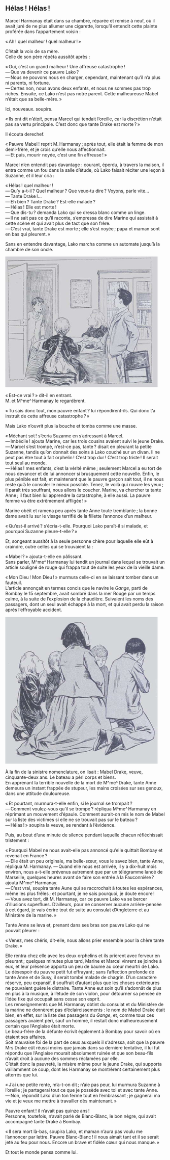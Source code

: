 ## Hélas ! Hélas !

Marcel Harmanay était dans sa chambre, réparée et remise à neuf, où il 
avait juré de ne plus allumer une cigarette, lorsqu’il entendit cette plainte 
proférée dans l’appartement voisin :

« Ah ! quel malheur ! quel malheur ! »

C’était la voix de sa mère.  
Celle de son père répéta aussitôt après :

« Oui, c’est un grand malheur ! Une affreuse catastrophe !  
— Que va devenir ce pauvre Lako ?  
— Nous ne pouvons nous en charger, cependant, maintenant qu’il n’a plus ni 
parents, ni fortune.  
— Certes non, nous avons deux enfants, et nous ne sommes pas trop riches. 
Ensuite, ce Lako n’est pas notre parent. Cette malheureuse Mabel n’était que 
sa belle-mère. »

Ici, nouveaux. soupirs.

« Ils ont dit _n’était_, pensa Marcel qui tendait l’oreille, car la 
discrétion n’était pas sa vertu principale. C’est donc que tante Drake est 
morte ? »

Il écouta derechef.

« Pauvre Mabel ! reprit M. Harmanay ; après tout, elle était la femme 
de mon demi-frère, et je crois qu’elle nous affectionnait.  
— Et puis, mourir noyée, c’est une fin affreuse ! »

Marcel n’en entendit pas davantage : courant, éperdu, à travers la maison, 
il entra comme un fou dans la salle d’étude, où Lako faisait réciter une 
leçon à Suzanne, et il leur cria :

« Hélas ! quel malheur !  
— Qu’y a-t-il ? Quel malheur ? Que veux-tu dire ? Voyons, parle vite…  
— Tante Drake !…  
— Eh bien ? Tante Drake ? Est-elle malade ?  
— Hélas ! Elle est morte !  
— Que dis-tu ? demanda Lako qui se dressa blanc comme un linge.  
— Il ne sait pas ce qu’il raconte, s’empressa de dire Marine qui assistait à 
cette scène et qui avait plus de tact que son frère.  
— C’est vrai, tante Drake est morte ; elle s’est noyée ; papa et maman 
sont en bas qui pleurent. »

Sans en entendre davantage, Lako marcha comme un automate jusqu’à la chambre 
de son oncle.

![« Tante Drake est morte ! »](../images/page123.jpg)

« Est-ce vrai ? » dit-il en entrant.  
M. et M^me^ Harmanay le regardèrent.

« Tu sais donc tout, mon pauvre enfant ? lui répondirent-ils. Qui donc 
t’a instruit de cette affreuse catastrophe ? »

Mais Lako n’ouvrit plus la bouche et tomba comme une masse.

« Méchant sot ! s’écria Suzanne en s’adressant à Marcel.  
— Imbécile ! ajouta Marine, car les trois cousins avaient suivi le jeune 
Drake.  
— Marcel s’est trompé, n’est-ce pas, tante ? disait en pleurant la petite 
Suzanne, tandis qu’on donnait des soins à Lako couché sur un divan. Il ne 
peut pas être tout à fait orphelin ! C’est trop dur ! C’est trop 
triste ! Il serait tout seul au monde.  
— Hélas ! mes enfants, c’est la vérité même ; seulement Marcel a eu 
tort de nous devancer et de lui annoncer si brusquement cette nouvelle. Enfin, 
le plus pénible est fait, et maintenant que le pauvre garçon sait tout, il ne 
nous reste qu’à le consoler le mieux possible. Tenez, le voilà qui rouvre les 
yeux ; il paraît très souffrant, nous allons le coucher. Marine, va 
chercher ta tante Anne ; il faut bien lui apprendre la catastrophe, à elle 
aussi. La pauvre femme va être extrêmement affligée ! »

Marine obéit et ramena peu après tante Anne toute tremblante ; la bonne 
dame avait lu sur le visage terrifié de la fillette l’annonce d’un malheur.

« Qu’est-il arrivé ? s’écria-t-elle. Pourquoi Lako paraît-il si malade, 
et pourquoi Suzanne pleure-t-elle ? »

Et, songeant aussitôt à la seule personne chère pour laquelle elle eût à 
craindre, outre celles qui se trouvaient là :

« Mabel ? » ajouta-t-elle en pâlissant.  
Sans parler, M^me^ Harmanay lui tendit un journal dans lequel se trouvait un 
article souligné de rouge qui frappa tout de suite les yeux de la vieille 
dame.

« Mon Dieu ! Mon Dieu ! » murmura celle-ci en se laissant tomber dans 
un fauteuil.  
L’article annonçait en termes concis que le navire le _Gange_, parti de Bombay 
le 15 septembre, avait sombré dans la mer Rouge par un temps calme, à la 
suite de l’explosion de la chaudière. Suivaient les noms des passagers, dont 
un seul avait échappé à la mort, et qui avait perdu la raison après 
l’effroyable accident.

![Tante Anne et les enfants prière avec ferveur.](../images/page125.jpg)

À la fin de la sinistre nomenclature, on lisait : Mabel Drake, veuve, 
cinquante-deux ans. Le bateau a péri corps et biens.  
En apprenant la terrible nouvelle de la mort de M^me^ Drake, tante Anne demeura 
un instant frappée de stupeur, les mains croisées sur ses genoux, dans une 
attitude douloureuse.

« Et pourtant, murmura-t-elle enfin, si le journal se trompait ?  
— Comment voulez-vous qu’il se trompe ? répliqua M^me^ Harmanay en réprimant 
un mouvement d’épaule. Comment aurait-on mis le nom de Mabel sur la liste des 
victimes si elle ne se trouvait pas sur le bateau ?  
— Hélas ! » soupira la veuve, se rendant à l’évidence.

Puis, au bout d’une minute de silence pendant laquelle chacun réfléchissait 
tristement :

« Pourquoi Mabel ne nous avait-elle pas annoncé qu’elle quittait Bombay et 
revenait en France ?  
— Elle était un peu originale, ma belle-sœur, vous le savez bien, tante Anne, 
répliqua M. Harmanay.
— Quand elle nous est arrivée, il y a dix-huit mois environ, nous a-t-elle 
prévenus autrement que par un télégramme lancé de Marseille, quelques 
heures avant de faire son entrée à la Fauconnière ? ajouta M^me^ Harmanay.  
— C’est vrai, soupira tante Aune qui se raccrochait à toutes les espérances, 
même les plus frêles ; et pourtant, je ne sais pourquoi, je doute 
encore !  
— Vous avez tort, dit M. Harmanay, car ce pauvre Lako va se bercer d’illusions 
superflues. D’ailleurs, pour ne conserver aucune arrière-pensée à cet 
égard, je vais écrire tout de suite au consulat d’Angleterre et au Ministère 
de la marine. »

Tante Anne se leva et, prenant dans ses bras son pauvre Lako qui ne pouvait 
pleurer :

« Venez, mes chéris, dit-elle, nous allons prier ensemble pour la chère 
tante Drake. »

Elle rentra chez elle avec les deux orphelins et ils prièrent avec ferveur en 
pleurant ; quelques minutes plus tard, Marine et Marcel vinrent se joindre à 
eux, et leur présence apporta un peu de baume au cœur meurtri de Lako.  
Le désespoir du pauvre petit fut effrayant ; sans l’affection profonde de 
tante Anne et de Susy, il serait tombé malade de chagrin. D’un caractère 
réservé, peu expansif, il souffrait d’autant plus que les choses extérieures 
ne pouvaient guère le distraire.
Tante Anne eut soin qu’il s’adonnât de plus en plus à la musique, à l’étude 
de son violon, pour détourner sa pensée de l’idée fixe qui occupait sans 
cesse son esprit.  
Les renseignements que M. Harmanay obtint du consulat et du Ministère de la 
marine ne donnèrent pas d’éclaircissements : le nom de Mabel Drake était 
bien, en effet, sur la liste des passagers du _Gange_, et, comme tous ces 
passagers avaient péri, sauf un homme, il restait donc malheureusement certain 
que l’Anglaise était morte.  
Le beau-frère de la défunte écrivit également à Bombay pour savoir où en 
étaient ses affaires.  
Soit mauvaise foi de la part de ceux auxquels il s’adressa, soit que la pauvre 
Mrs Drake eût réussi moins que jamais dans sa dernière tentative, il lui fut 
répondu que l’Anglaise mourait absolument ruinée et que son beau-fils n’avait 
droit à aucune des sommes réclamées par elle.  
C’était donc la pauvreté, la misère même pour le jeune Drake, qui supporta 
vaillamment ce coup, dont les Harmanay se montrèrent certainement plus 
atterrés que lui.

« J’ai une petite rente, m’a-t-on dit ; n’aie pas peur, lui murmura 
Suzanne à l’oreille ; je partagerai tout ce que je possède avec toi et avec 
tante Anne.  
— Non, répondit Lako d’un ton ferme tout en l’embrassant ; je gagnerai ma 
vie et je veux me mettre à travailler dès maintenant. »

Pauvre enfant ! il n’avait pas quinze ans !  
Personne, toutefois, n’avait parlé de Blanc-Blanc, le bon nègre, qui avait 
accompagné tante Drake à Bombay.

« Il sera mort là-bas, soupira Lako, et maman n’aura pas voulu me 
l’annoncer par lettre. Pauvre Blanc-Blanc ! il nous aimait tant et il se 
serait jeté au feu pour nous. Encore un brave et fidèle cœur qui nous 
manque. »

Et tout le monde pensa comme lui.
